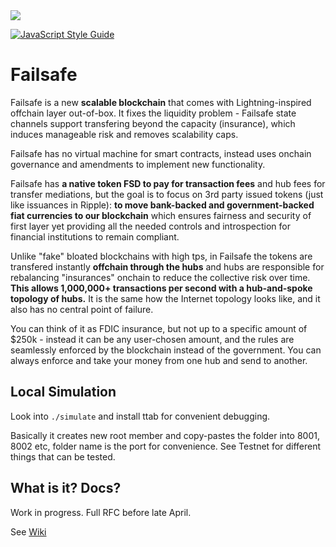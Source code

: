 <img src='https://imgur.com/VksHmn2.jpg' />

[![JavaScript Style Guide](https://cdn.rawgit.com/standard/standard/master/badge.svg)](https://github.com/standard/standard)


# Failsafe

Failsafe is a new **scalable blockchain** that comes with Lightning-inspired offchain layer out-of-box. It fixes the liquidity problem - Failsafe state channels support transfering beyond the capacity (insurance), which induces manageable risk and removes scalability caps.

Failsafe has no virtual machine for smart contracts, instead uses onchain governance and  amendments to implement new functionality.

Failsafe has **a native token FSD to pay for transaction fees** and hub fees for transfer mediations, but the goal is to focus on 3rd party issued tokens (just like issuances in Ripple): **to move bank-backed and government-backed fiat currencies to our blockchain** which ensures fairness and security of first layer yet providing all the needed controls and introspection for financial institutions to remain compliant.

Unlike "fake" bloated blockchains with high tps, in Failsafe the tokens are transfered instantly **offchain through the hubs** and hubs are responsible for rebalancing "insurances" onchain to reduce the collective risk over time. **This allows 1,000,000+ transactions per second with a hub-and-spoke topology of hubs.** It is the same how the Internet topology looks like, and it also has no central point of failure.

You can think of it as FDIC insurance, but not up to a specific amount of $250k - instead it can be any user-chosen amount, and the rules are seamlessly enforced by the blockchain instead of the government. You can always enforce and take your money from one hub and send to another.

## Local Simulation

Look into `./simulate` and install ttab for convenient debugging. 

Basically it creates new root member and copy-pastes the folder into 8001, 8002 etc, folder name is the port for convenience. See Testnet for different things that can be tested.

## What is it? Docs?

Work in progress. Full RFC before late April.

See <a href="https://github.com/failsafenetwork/failsafe/wiki">Wiki</a>

